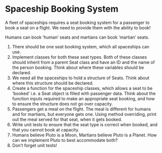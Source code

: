# Spaceship Booking System

A fleet of spaceships requires a seat booking system for a passenger to book a seat on a flight. We
need to provide them with the ability to book!

Humans can book ‘human’ seats and martians can book ‘martian’ seats.
1. There should be one seat booking system, which all spaceships can use.
2. Implement classes for both these seat types. Both of these classes should inherit from a
parent Seat class and have an ID and the name of the person booking. Think about where
these variables should be declared.
3. We need all the spaceships to hold a structure of Seats. Think about where this structure
should be declared.
4. Create a function for the spaceship classes, which allows a seat to be ‘booked’ i.e. a Seat
object is filled with passenger data. Think about the function inputs required to make an
appropriate seat booking, and how to ensure the structure does not go over capacity.
5. Passengers get a meal on the flight. The meal is different for humans and for martians, but
everyone gets one. Using method overriding, print out the meal served for that seat, when
it gets booked.
6. Write unit tests to ensure that the seat type is correct when booked, and that you cannot
book at capacity.
7. Humans believe Pluto is a Moon, Martians believe Pluto is a Planet. How can we implement
Pluto to best accommodate both?
8. Don’t forget unit tests!
